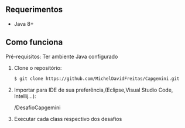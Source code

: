 ## Requerimentos
- Java 8+

## Como funciona

Pré-requisitos: Ter ambiente Java configurado


1. Clone o repositório:

    ```sh
    $ git clone https://github.com/MichelDavidFreitas/Capgemini.git
    ```
2. Importar para IDE de sua preferência,(Eclipse,Visual Studio Code, Intellij...):

    /DesafioCapgemini

3. Executar cada class respectivo dos desafios 

